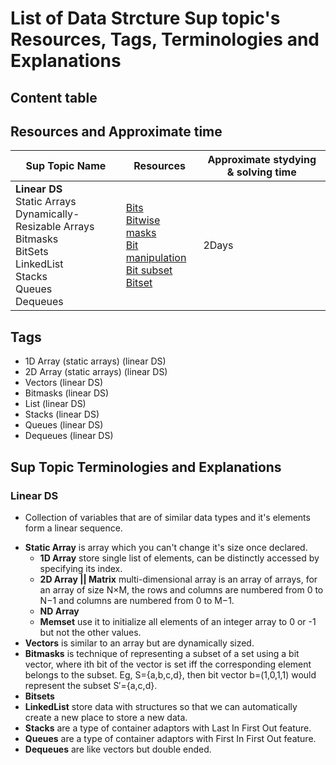 # List of Data Strcture Sup topic's Resources, Tags, Terminologies and Explanations 

## Content table


## Resources and Approximate time

Sup Topic Name   | Resources   | Approximate stydying & solving time 
-------------| -------------   |-------------   
**Linear DS**<br>Static Arrays<br> Dynamically-Resizable Arrays<br>Bitmasks<br>BitSets<br>LinkedList<br>Stacks<br>Queues<br>Dequeues|[Bits](https://graphics.stanford.edu/~seander/bithacks.html)<br> [Bitwise](https://en.wikipedia.org/wiki/Bitwise_operation)<br> [masks](https://en.wikipedia.org/wiki/Mask_(computing))<br> [Bit manipulation](https://en.wikipedia.org/wiki/Bit_manipulation)<br> [Bit subset](http://codesam.blogspot.com.eg/2011/03/find-all-subsets-of-given-set.html)<br> [Bitset](https://www.geeksforgeeks.org/c-bitset-and-its-application/)|2Days


## Tags
- 1D Array (static arrays) (linear DS)
- 2D Array (static arrays) (linear DS)
- Vectors (linear DS)
- Bitmasks (linear DS)
- List (linear DS)
- Stacks (linear DS)
- Queues (linear DS)
- Dequeues (linear DS)


## Sup Topic Terminologies and Explanations 

### Linear DS
-  Collection of variables that are of similar data types and it's elements form a linear sequence.

* **Static Array** is array which you can't change it's size once declared.
  * **1D Array** store single list of elements, can be distinctly accessed by specifying its index.
  * **2D Array || Matrix** multi-dimensional array is an array of arrays, for an array of size N×M, the rows and columns are numbered from 0 to N−1 and columns are numbered from 0 to M−1.
  * **ND Array** 
  * **Memset** use it to initialize all elements of an integer array to 0 or -1 but not the other values.
* **Vectors** is similar to an array but are dynamically sized.
* **Bitmasks** is technique of representing a subset of a set using a bit vector, where ith bit of the vector is set iff the corresponding element belongs to the subset. Eg, S={a,b,c,d}, then bit vector b=(1,0,1,1) would represent the subset S′={a,c,d}.
* **Bitsets** 
* **LinkedList** store data with structures so that we can automatically create a new place to store a new data.
* **Stacks** are a type of container adaptors with Last In First Out feature.
* **Queues** are a type of container adaptors with First In First Out feature.
* **Dequeues** are like vectors but double ended.

